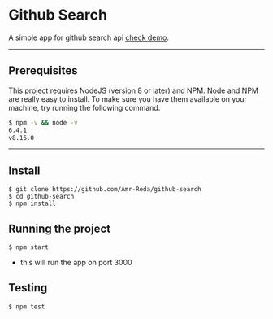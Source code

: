# Github Search

A simple app for github search api [check demo](https://github-search-app-123.herokuapp.com/).

---
## Prerequisites

This project requires NodeJS (version 8 or later) and NPM.
[Node](http://nodejs.org/) and [NPM](https://npmjs.org/) are really easy to install.
To make sure you have them available on your machine,
try running the following command.

```sh
$ npm -v && node -v
6.4.1
v8.16.0
```
---

## Install

    $ git clone https://github.com/Amr-Reda/github-search
    $ cd github-search
    $ npm install

## Running the project

    $ npm start
- this will run the app on port 3000

## Testing

    $ npm test

